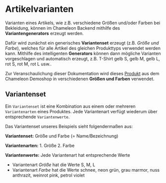 # Artikelvarianten

Varianten eines Artikels, wie z.B. verschiedene Größen und/oder Farben bei Bekleidung, können im Chameleon Backend mithilfe des **Variantengenerators** erzeugt werden.

Dafür wird zunächst ein generisches **Variantenset** erzeugt \(z.B. _Größe und Farbe_\), welches für alle Artikel des gleichen Produkttyps verwendet werden kann. Mithilfe des intelligenten **Generators** können dann mögliche Varianten vorgeschlagen und automatisch erzeugt, z.B. T-Shirt gelb S, gelb M, gelb L, rot S, rot M, rot L usw..

Zur Veranschaulichung dieser Dokumentation wird dieses [Produkt](https://demo.chameleon-system.de/testmarke-11/schmuck/armband-colour-armbaender_pid_832_7079.html?_ref=spot3&url=%2FProdukte%2FSchmuck%2FArmbaender%2F) aus dem Chameleon Demoshop in verschiedenen **Größen und Farben** verwendet.

## Variantenset

Ein `Variantenset` ist eine Kombination aus einem oder mehreren `Variantenarten` eines Produktes. Jede Variantenart verfügt wiederum über entsprechende `Variantenwerte`.

Das Variantenset unseres Beispiels sieht folgendermaßen aus:

**Variantenset:** Größe und Farbe \(= Name/Bezeichnung\)

**Variantenarten:** 1. Größe 2. Farbe

**Variantenwerte:** Jede Variantenart hat entsprechende Werte

* Variantenart _Größe_ hat die Werte S, M, L
* Variantenart _Farbe_ hat die Werte schnee, neon grün, grau marmor, nuss anthrazit, weinrot pink, petrol violet

